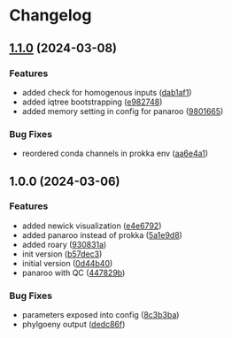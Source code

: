 # Changelog

## [1.1.0](https://github.com/xsitarcik/snp_distances/compare/v1.0.0...v1.1.0) (2024-03-08)


### Features

* added check for homogenous inputs ([dab1af1](https://github.com/xsitarcik/snp_distances/commit/dab1af1c781457e1887bdf596c05c0233e6a3011))
* added iqtree bootstrapping ([e982748](https://github.com/xsitarcik/snp_distances/commit/e98274877a89f623f2970b896467c9a845e14a42))
* added memory setting in config for panaroo ([9801665](https://github.com/xsitarcik/snp_distances/commit/98016654d415da04e4cf8c2e56e90ec908252773))


### Bug Fixes

* reordered conda channels in prokka env ([aa6e4a1](https://github.com/xsitarcik/snp_distances/commit/aa6e4a161fe975c6957948b28a67823efe5a9be6))

## 1.0.0 (2024-03-06)


### Features

* added newick visualization ([e4e6792](https://github.com/xsitarcik/outbreak_detection/commit/e4e6792e6fb2f0b383e1762b7f0ed86c7f7a5a67))
* added panaroo instead of prokka ([5a1e9d8](https://github.com/xsitarcik/outbreak_detection/commit/5a1e9d89c59cb67fb3e28265782c5b68ebe3191f))
* added roary ([930831a](https://github.com/xsitarcik/outbreak_detection/commit/930831add2f8f929b25d1d3e5224fa801361a638))
* init version ([b57dec3](https://github.com/xsitarcik/outbreak_detection/commit/b57dec3338ef853904476c4466b8b91517de982d))
* initial version ([0d44b40](https://github.com/xsitarcik/outbreak_detection/commit/0d44b409c3845f05d98ec240f54d15fb1bc770e0))
* panaroo with QC ([447829b](https://github.com/xsitarcik/outbreak_detection/commit/447829b3068a7e864dfdf67822a7e3be7929a7d8))


### Bug Fixes

* parameters exposed into config ([8c3b3ba](https://github.com/xsitarcik/outbreak_detection/commit/8c3b3baa6e67e7e2ebadf036d01914d08ab97416))
* phylgoeny output ([dedc86f](https://github.com/xsitarcik/outbreak_detection/commit/dedc86f742ea696a5f8929194bee1dc24b3ccc05))
